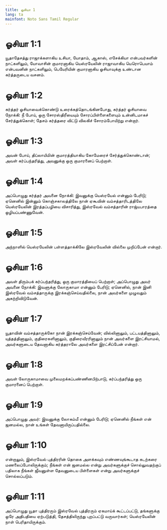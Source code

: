 ```yaml
---
title: ஓசியா 1
lang: ta
mainfont: Noto Sans Tamil Regular
---
```


# ஓசியா 1:1

யூதாதேசத்து ராஜாக்களாகிய உசியா, யோதாம், ஆகாஸ், எசேக்கியா என்பவர்களின் நாட்களிலும், யோவாசின் குமாரனாகிய யெஸ்ரயேலின் ராஜாவாகிய யெரொபெயாம் என்பவனின் நாட்களிலும், பெயேரியின் குமாரனாகிய ஓசியாவுக்கு உண்டான கர்த்தருடைய வசனம்.

# ஓசியா 1:2

கர்த்தர் ஓசியாவைக்கொண்டு உரைக்கத்தொடங்கினபோது, கர்த்தர் ஓசியாவை நோக்கி: நீ போய், ஒரு சோரஸ்திரீயையும் சோரப்பிள்ளைகளையும் உன்னிடமாகச் சேர்த்துக்கொள்; தேசம் கர்த்தரை விட்டு விலகிச் சோரம்போயிற்று என்றார்.

# ஓசியா 1:3

அவன் போய், திப்லாயிமின் குமாரத்தியாகிய கோமேரைச் சேர்த்துக்கொண்டான்; அவள் கர்ப்பந்தரித்து, அவனுக்கு ஒரு குமாரனைப் பெற்றாள்.

# ஓசியா 1:4

அப்பொழுது கர்த்தர் அவனை நோக்கி: இவனுக்கு யெஸ்ரயேல் என்னும் பேரிடு; ஏனெனில் இன்னும் கொஞ்சகாலத்திலே நான் ஏகூவின் வம்சத்தாரிடத்திலே யெஸ்ரயேலின் இரத்தப்பழியை விசாரித்து, இஸ்ரவேல் வம்சத்தாரின் ராஜ்யபாரத்தை ஒழியப்பண்ணுவேன்.

# ஓசியா 1:5

அந்நாளில் யெஸ்ரயேலின் பள்ளத்தாக்கிலே இஸ்ரவேலின் வில்லை முறிப்பேன் என்றார்.

# ஓசியா 1:6

அவள் திரும்பக் கர்ப்பந்தரித்து, ஒரு குமாரத்தியைப் பெற்றாள்; அப்பொழுது அவர் அவனை நோக்கி: இவளுக்கு லோருகாமா என்னும் பேரிடு; ஏனெனில், நான் இனி இஸ்ரவேல் வம்சத்தாருக்கு இரக்கஞ்செய்வதில்லை, நான் அவர்களை முழுவதும் அகற்றிவிடுவேன்.

# ஓசியா 1:7

யூதாவின் வம்சத்தாருக்கோ நான் இரக்கஞ்செய்வேன்; வில்லினாலும், பட்டயத்தினாலும், யுத்தத்தினாலும், குதிரைகளினாலும், குதிரைவீரரினாலும் நான் அவர்களை இரட்சியாமல், அவர்களுடைய தேவனாகிய கர்த்தராலே அவர்களை இரட்சிப்பேன் என்றார்.

# ஓசியா 1:8

அவள் லோருகாமாவை முலைமறக்கப்பண்ணினபிற்பாடு, கர்ப்பந்தரித்து ஒரு குமாரனைப் பெற்றாள்.

# ஓசியா 1:9

அப்பொழுது அவர்: இவனுக்கு லோகம்மீ என்னும் பேரிடு; ஏனெனில் நீங்கள் என் ஜனமல்ல, நான் உங்கள் தேவனாயிருப்பதில்லை.

# ஓசியா 1:10

என்றாலும், இஸ்ரவேல் புத்திரரின் தொகை அளக்கவும் எண்ணவுங்கூடாத கடற்கரை மணலைப்போலிருக்கும்; நீங்கள் என் ஜனமல்ல என்று அவர்களுக்குச் சொல்லுவதற்குப் பதிலாக நீங்கள் ஜீவனுள்ள தேவனுடைய பிள்ளைகள் என்று அவர்களுக்குச் சொல்லப்படும்.

# ஓசியா 1:11

அப்பொழுது யூதா புத்திரரும் இஸ்ரவேல் புத்திரரும் ஏகமாய்க் கூட்டப்பட்டு, தங்களுக்கு ஒரே அதிபதியை ஏற்படுத்தி, தேசத்திலிருந்து புறப்பட்டு வருவார்கள்; யெஸ்ரயேலின் நாள் பெரிதாயிருக்கும்.

